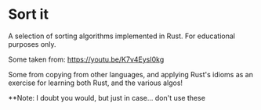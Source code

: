 # Sort it

A selection of sorting algorithms implemented in Rust. For educational purposes only. 

Some taken from: https://youtu.be/K7v4EysI0kg 

Some from copying from other languages, and applying Rust's idioms as an exercise for learning both Rust, and the various algos!

**Note: I doubt you would, but just in case... don't use these

